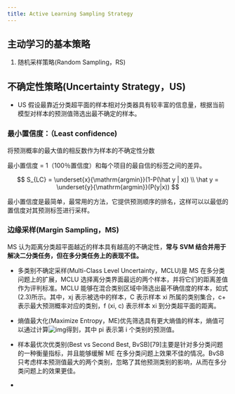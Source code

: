 ```yaml
---
title: Active Learning Sampling Strategy
---
```


## 主动学习的基本策略

1. 随机采样策略(Random Sampling，RS)

## 不确定性策略(Uncertainty Strategy，US)

- US 假设最靠近分类超平面的样本相对分类器具有较丰富的信息量，根据当前模型对样本的预测值筛选出最不确定的样本。

### 最小置信度：（Least confidence)

将预测概率的最大值的相反数作为样本的不确定性分数

最小置信度 = 1（100％置信度）和每个项目的最自信的标签之间的差异。

$$
S_{LC} = \underset{x}{\mathrm{argmin}}(1-P(\hat y | x)) \\
\hat y = \underset{y}{\mathrm{argmin}}(P(y|x))
$$

最小置信度是最简单，最常用的方法，它提供预测顺序的排名，这样可以以最低的置信度对其预测标签进行采样。

### 边缘采样(Margin Sampling，MS)

MS 认为距离分类超平面越近的样本具有越高的不确定性，**常与 SVM 结合并用于解决二分类任务，但在多分类任务上的表现不佳。**

- 多类别不确定采样(Multi-Class Level Uncertainty，MCLU)是 MS 在多分类问题上的扩展，MCLU  选择离分类界面最远的两个样本，并将它们的距离差值作为评判标准。MCLU  能够在混合类别区域中筛选出最不确信度的样本，如式(2.3)所示。其中，xj 表示被选中的样本，C 表示样本 xi 所属的类别集合，c+  表示最大预测概率对应的类别，f (xi, c) 表示样本 xi 到分类超平面的距离。
- 熵值最大化(Maximize Entropy，ME)优先筛选具有更大熵值的样本，熵值可以通过计算![img](https://image.jiqizhixin.com/uploads/editor/04279ed7-1272-4288-94c8-5b861d54482c/640.svg)得到，其中 pi 表示第 i 个类别的预测值。
- 样本最优次优类别(Best vs Second Best, BvSB)[79]主要是针对多分类问题的一种衡量指标，并且能够缓解  ME 在多分类问题上效果不佳的情况。BvSB 只考虑样本预测值最大的两个类别，忽略了其他预测类别的影响，从而在多分类问题上的效果更佳。

- 
